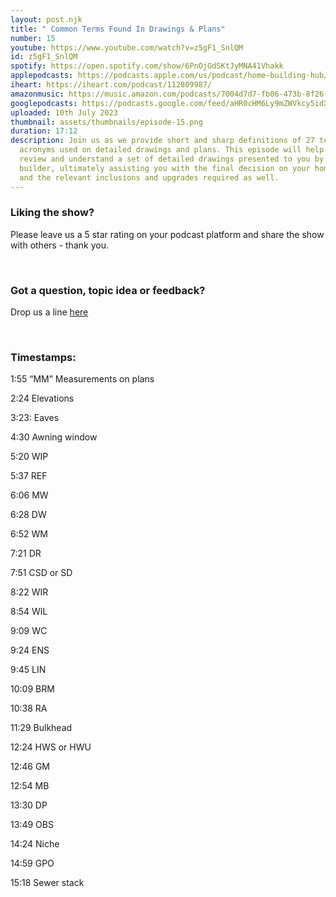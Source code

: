 ```yaml
---
layout: post.njk
title: " Common Terms Found In Drawings & Plans"
number: 15
youtube: https://www.youtube.com/watch?v=z5gF1_SnlQM
id: z5gF1_SnlQM
spotify: https://open.spotify.com/show/6PnOjGdSKtJyMNA41Vhakk
applepodcasts: https://podcasts.apple.com/us/podcast/home-building-hub/id1681936589
iheart: https://iheart.com/podcast/112809987/
amazonmusic: https://music.amazon.com/podcasts/7004d7d7-fb06-473b-8f26-8ce9992cac11
googlepodcasts: https://podcasts.google.com/feed/aHR0cHM6Ly9mZWVkcy5idXp6c3Byb3V0LmNvbS8yMTM5MTU1LnJzcw==
uploaded: 10th July 2023
thumbnail: assets/thumbnails/episode-15.png
duration: 17:12
description: Join us as we provide short and sharp definitions of 27 terms and
  acronyms used on detailed drawings and plans. This episode will help you
  review and understand a set of detailed drawings presented to you by your
  builder, ultimately assisting you with the final decision on your home design
  and the relevant inclusions and upgrades required as well.
---
```

### Liking the show?

Please leave us a 5 star rating on your podcast platform and share the show with others - thank you.

<br>

### Got a question, topic idea or feedback?

Drop us a line <a href="/contact" id="contact-us" target="_blank">here</a>

<br>

### Timestamps:

1:55 “MM” Measurements on plans

2:24 Elevations

3:23: Eaves

4:30 Awning window

5:20 WIP

5:37 REF

6:06 MW

6:28 DW

6:52 WM

7:21 DR

7:51 CSD or SD

8:22 WIR

8:54 WIL

9:09 WC

9:24 ENS

9:45 LIN

10:09 BRM

10:38 RA

11:29 Bulkhead

12:24 HWS or HWU

12:46 GM

12:54 MB

13:30 DP

13:49 OBS

14:24 Niche

14:59 GPO

15:18 Sewer stack